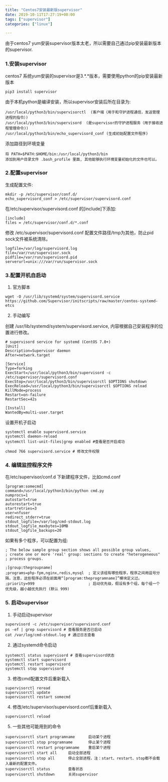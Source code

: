 ```yaml
---
title: "Centos7安装最新版supervisor"
date: 2019-10-11T17:27:19+08:00
tags: ["supervisor"]
categories: ["linux"]

---
```


由于centos7 yum安装supervisor版本太老，所以需要自己通过pip安装最新版本的supervisor.
<!--more-->

### 1.安装supervisor
centos7 系统yum安装的supervisor是3.*.*版本，需要使用python的pip安装最新版本
```shell
pip3 install supervisor
```
由于本机python是编译安装，所以supervisor安装后所在目录为:
```shell
/usr/local/python3/bin/supervisorctl  (客户端（用于和守护进程通信，发送管理进程的指令）)
/usr/local/python3/bin/supervisord  (是supervisor的守护进程服务（用于接收进程管理命令))
/usr/local/python3/bin/echo_supervisord_conf (生成初始配置文件程序)
```
添加路径到环境变量
```shell
将 PATH=$PATH:$HOME/bin:/usr/local/python3/bin
添加到用户目录文件 .bash_profile 里面, 其他能够执行环境变量初始化的文件也可以。
```

### 2.配置supervisor
生成配置文件:
```shell
mkdir -p /etc/supervisor/conf.d/
echo_supervisord_conf > /etc/supervisor/supervisord.conf
```
在/etc/supervisor/supervisord.conf 的[include]下添加:
```shell
[include]
files = /etc/supervisor/conf.d/*.conf
```
修改 /etc/supervisor/supervisord.conf 配置文件路径/tmp为其他，防止pid sock文件被系统清除。
```shell
logfile=/var/log/supervisord.log
file=/var/run/supervisor.sock
pidfile=/var/run/supervisord.pid
serverurl=unix:///var/run/supervisor.sock
```

### 3.配置开机自启动

1. 官方脚本

```shell
wget -O /usr/lib/systemd/system/supervisord.service  https://github.com/Supervisor/initscripts/raw/master/centos-systemd-etcs
```

2. 手动编写

创建 /usr/lib/systemd/system/supervisord.service, 内容根据自己安装程序的位置进行修改。
```
# supervisord service for systemd (CentOS 7.0+)
[Unit]
Description=Supervisor daemon
After=network.target

[Service]
Type=forking
ExecStart=/usr/local/python3/bin/supervisord -c /etc/supervisor/supervisord.conf
ExecStop=/usr/local/python3/bin/supervisorctl $OPTIONS shutdown
ExecReload=/usr/local/python3/bin/supervisorctl $OPTIONS reload
KillMode=process
Restart=on-failure
RestartSec=42s

[Install]
WantedBy=multi-user.target
```
设置开机子启动
```
systemctl enable supervisord.service
systemctl daemon-reload 
systemctl list-unit-files|grep enabled #查看是否开启成功

chmod 766 supervisord.service # 修改文件权限
```

### 4. 编辑监控程序文件
在/etc/supervisor/conf.d 下新建程序文件，比如cmd.conf
```text
[program:somecmd]
command=/usr/local/python3/bin/python cmd.py
numprocs=1
autostart=true
autorestart=true
startretries=3
user=nfuser
redirect_stderr=true
stdout_logfile=/var/log/cmd-stdout.log
stdout_logfile_maxbytes=10MB
stdout_logfile_backups=20
```

如果有多个程序，可以配置为组:
```shell
; The below sample group section shows all possible group values,
; create one or more 'real' group: sections to create "heterogeneous"
; process groups.

;[group:thegroupname]
;programs=php-fpm,nginx,redis,mysql  ; 定义该组有哪些程序，程序之间用逗号分隔，注意，这些程序必须在前面用“[program:theprogramname]”模块定义过。
;priority=999                        ; 启动优先级，假设有多个组，每个组一个优先级，越小越优先执行 (默认 999)
```

### 5. 启动supervisor

1. 手动启动supervisor
```shell
supervisord -c /etc/supervisor/supervisord.conf
ps -ef | grep supervisord # 查看服务是否已启动
cat /var/log/cmd-stdout.log # 通过日志查看
```

2. 通过systemd命令启动
```shell
systemctl status supervisord # 查看supervisord状态
systemctl start supervisord
systemctl restart supervisord
systemctl stop supervisord
```

3. 修改cmd配置文件后重新载入
```shell
supervisorctl reread
supervisorctl update
supervisorctl restart somecmd
```

4. 修改/etc/supervisor/supervisord.conf后重新载入
```shell
supervisorctl reload
```

5. 一些其他可能用到的命令
```shell
supervisorctl start programname      启动某个进程  
supervisorctl stop programname       停止某个进程
supervisorctl restart programname    重启某个进程
supervisorctl start all     启动全部进程
supervisorctl stop all      停止全部进程，注：start、restart、stop都不会载入最新的配置文件。
supervisorctl status        查看状态
supervisorctl shutdown      关闭supervisor
```

